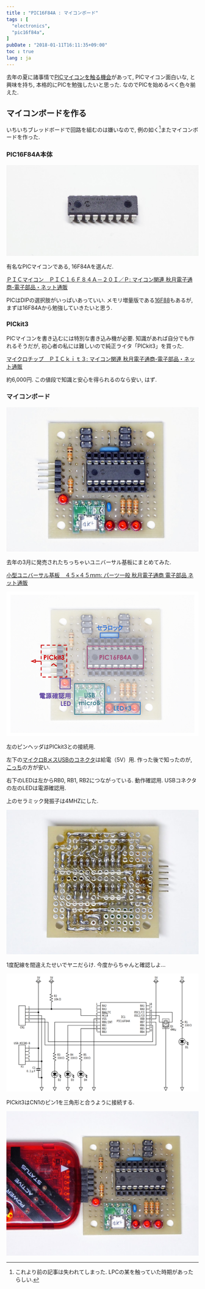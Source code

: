 ```yaml
---
title : "PIC16F84A : マイコンボード"
tags : [
  "electronics",
  "pic16f84a",
]
pubDate : "2018-01-11T16:11:35+09:00"
toc : true
lang : ja
---
```


去年の夏に諸事情で[PICマイコンを触る機会](../../electronics/hs-summer/#中学3年)があって,
PICマイコン面白いな, と興味を持ち,
本格的にPICを勉強したいと思った.
なのでPICを始めるべく色々揃えた.

## マイコンボードを作る

いちいちブレッドボードで回路を組むのは嫌いなので,
例の如く[^1]またマイコンボードを作った.
[^1]: これより前の記事は失われてしまった. LPCの某を触っていた時期があったらしい.

### PIC16F84A本体

![PIC16F84A](./_1.jpg)

有名なPICマイコンである, 16F84Aを選んだ.

[ＰＩＣマイコン　ＰＩＣ１６Ｆ８４Ａ－２０Ｉ／Ｐ: マイコン関連 秋月電子通商-電子部品・ネット通販](http://akizukidenshi.com/catalog/g/gI-00097/)

PICはDIPの選択肢がいっぱいあっていい.
メモリ増量版である[16F88](http://akizukidenshi.com/catalog/g/gI-00567/)もあるが,
まずは16F84Aから勉強していきたいと思う.

### PICkit3

PICマイコンを書き込むには特別な書き込み機が必要.
知識があれば自分でも作れるそうだが,
初心者の私には難しいので純正ライタ「PICkit3」を買った.


[マイクロチップ　ＰＩＣｋｉｔ３: マイコン関連 秋月電子通商-電子部品・ネット通販](http://akizukidenshi.com/catalog/g/gM-03608)



約6,000円. この値段で知識と安心を得られるのなら安い, はず.

### マイコンボード

![PIC16F84Aマイコンボード](./_2.jpg)

去年の3月に発売されたちっちゃいユニバーサル基板にまとめてみた.

[小型ユニバーサル基板　４５×４５ｍｍ: パーツ一般 秋月電子通商 電子部品 ネット通販](http://akizukidenshi.com/catalog/g/gP-11735/)

![基板上のパーツ](./_3.png)

左のピンヘッダはPICkit3との接続用.

左下の[マイクロBメスUSBのコネクタ](http://akizukidenshi.com/catalog/g/gK-06656/)は給電（5V）用.
作った後で知ったのが, [こっち](http://akizukidenshi.com/catalog/g/gK-10972)の方が安い.

右下のLEDは左からRB0, RB1, RB2につながっている. 動作確認用.
USBコネクタの左のLEDは電源確認用.

上のセラミック発振子は4MHZにした.

![裏面](./_4.jpg)

1度配線を間違えたせいでヤニだらけ.
今度からちゃんと確認しよ...

![回路図](./_5.png)

PICkit3はCN1のピン1を三角形と合うように接続する.

![PICkit3との接続](./_6.jpg)
